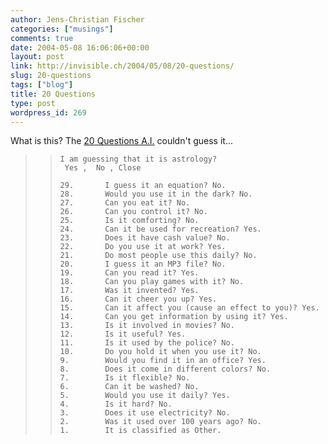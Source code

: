 ```yaml
---
author: Jens-Christian Fischer
categories: ["musings"]
comments: true
date: 2004-05-08 16:06:06+00:00
layout: post
link: http://invisible.ch/2004/05/08/20-questions/
slug: 20-questions
tags: ["blog"]
title: 20 Questions
type: post
wordpress_id: 269
---
```


What is this? The [20 Questions A.I.](http://y.20q.net:8095/) couldn't guess it...



<blockquote>

>     
>     
>     I am guessing that it is astrology?
>      Yes ,  No , Close 
>     	
>     29.	  	I guess it an equation? No. 	
>     28.	  	Would you use it in the dark? No. 	
>     27.	  	Can you eat it? No. 	
>     26.	  	Can you control it? No. 	
>     25.	  	Is it comforting? No. 	
>     24.	  	Can it be used for recreation? Yes. 	
>     23.	  	Does it have cash value? No. 	
>     22.	  	Do you use it at work? Yes. 	
>     21.	  	Do most people use this daily? No. 	
>     20.	  	I guess it an MP3 file? No. 	
>     19.	  	Can you read it? Yes. 	
>     18.	  	Can you play games with it? No. 	
>     17.	  	Was it invented? Yes. 	
>     16.	  	Can it cheer you up? Yes. 	
>     15.	  	Can it affect you (cause an effect to you)? Yes. 	
>     14.	  	Can you get information by using it? Yes. 	
>     13.	  	Is it involved in movies? No. 	
>     12.	  	Is it useful? Yes. 	
>     11.	  	Is it used by the police? No. 	
>     10.	  	Do you hold it when you use it? No. 	
>     9.	  	Would you find it in an office? Yes. 	
>     8.	  	Does it come in different colors? No. 	
>     7.	  	Is it flexible? No. 	
>     6.	  	Can it be washed? No. 	
>     5.	  	Would you use it daily? Yes. 	
>     4.	  	Is it hard? No. 	
>     3.	  	Does it use electricity? No. 	
>     2.	  	Was it used over 100 years ago? No. 	
>     1.	  	It is classified as Other. 	
>     
> 
> 
</blockquote>
